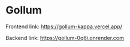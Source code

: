 # Gollum

Frontend link: https://gollum-kappa.vercel.app/

Backend link: https://gollum-0q6i.onrender.com
